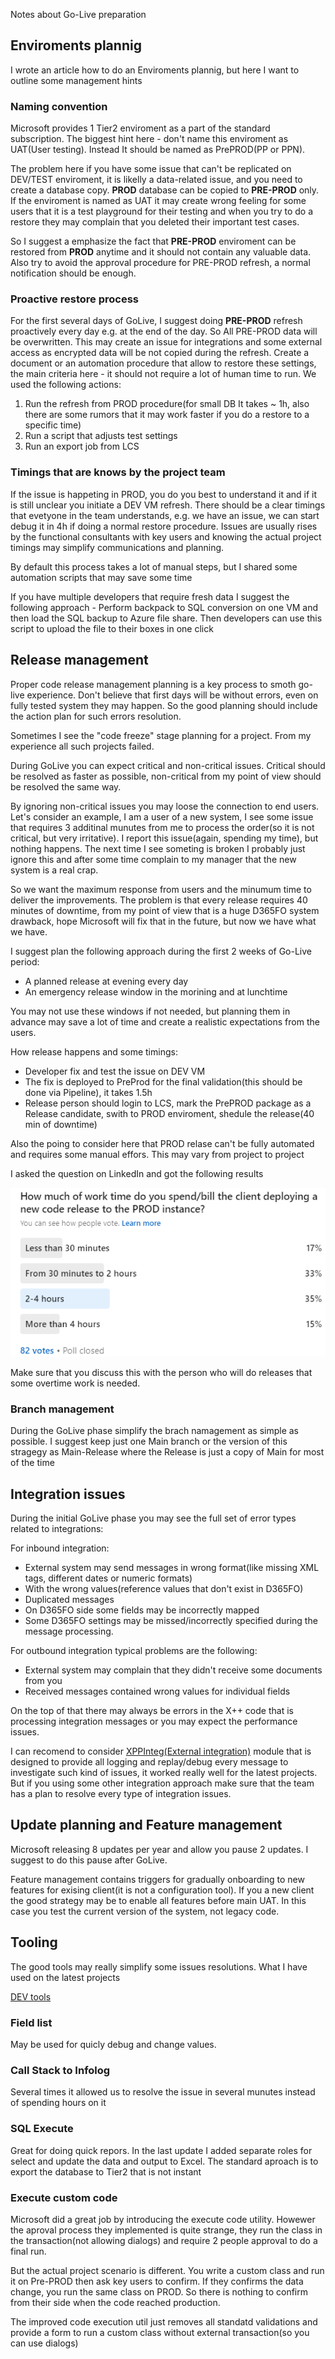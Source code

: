 Notes about Go-Live preparation



## Enviroments plannig 

I wrote an article how to do an Enviroments plannig, but here I want to outline some management hints

### Naming convention

Microsoft provides 1 Tier2 enviroment as a part of the standard subscription. The biggest hint here - don't name this enviroment as UAT(User testing). Instead It should be named as PrePROD(PP or PPN). 

The problem here if you have some issue that can't be replicated on DEV/TEST enviroment, it is likelly a data-related issue, and you need to create a database copy. **PROD** database can be copied to **PRE-PROD** only. If the enviroment is named as UAT it may create wrong feeling for some users that it is a test playground for their testing and when you try to do a restore they may complain that you deleted their important test cases.  

So I suggest a emphasize the fact that **PRE-PROD** enviroment can be restored from **PROD** anytime and it should not contain any valuable data. Also try to avoid the approval procedure for PRE-PROD refresh, a normal notification should be enough.

### Proactive restore process

For the first several days of GoLive, I suggest doing **PRE-PROD** refresh proactively every day e.g. at the end of the day. So All PRE-PROD data will be overwritten. This may create an issue for integrations and some external access as encrypted data will be not copied during the refresh. Create a document or an automation procedure that allow to restore these settings, the main criteria here - it should not require a lot of human time to run. We used the following actions: 

1. Run the refresh from PROD procedure(for small DB It takes ~ 1h, also there are some rumors that it may work faster if you do a restore to a specific time)
2. Run a script that adjusts test settings
3. Run an export job from LCS

### Timings that are knows by the project team

If the issue is happeting in PROD, you do you best to understand it and if it is still unclear you initiate a DEV VM refresh. There should be a clear timings that evetyone in the team understands, e.g. we have an issue, we can start debug it in 4h if doing a normal restore procedure. Issues are usually rises by the functional consultants with key users and knowing the actual project timings may simplify communications and planning.

By default this process takes a lot of manual steps, but I shared some automation scripts that may save some time

If you have multiple developers that require fresh data I suggest the following approach - Perform backpack to SQL conversion on one VM and then load the SQL backup to Azure file share. Then developers can use this script to upload the file to their boxes in one click



## Release management

Proper code release management planning is a key process to smoth go-live experience. Don't believe that first days will be without errors, even on fully tested system they may happen. So the good planning should include the action plan for such errors resolution. 

Sometimes I see the "code freeze" stage planning for a project. From my experience all such projects failed.  

During GoLive you can expect critical and non-critical issues. Critical should be resolved as faster as possible,  non-critical from my point of view should be resolved the same way. 

By ignoring non-critical issues you may loose the connection to end users. Let's consider an example, I am a user of a new system, I see some issue that requires 3 additinal munutes from me to process the order(so it is not critical, but very irritative). I report this issue(again, spending my time), but nothing happens. The next time I see someting is broken I probably just ignore this and after some time complain to my manager that the new system is a real crap. 

So we want the maximum response from users and the minumum time to deliver the improvements. The problem is that every release requires 40 minutes of downtime, from my point of view that is a huge D365FO system drawback, hope Microsoft will fix that in the future, but now we have what we have.

I suggest plan the following approach during the first 2 weeks of Go-Live period:

- A planned release at evening every day
- An emergency release window in the morining and at lunchtime

You may not use these windows if not needed, but planning them in advance may save a lot of time and create a realistic expectations from the users. 

How release happens and some timings:

- Developer fix and test the issue on DEV VM
- The fix is deployed to PreProd for the final validation(this should be done via Pipeline), it takes 1.5h
- Release person should login to LCS, mark the PrePROD package as a Release candidate, swith to PROD enviroment, shedule the release(40 min of downtime)

Also the poing to consider here that PROD relase can't be fully automated and requires some manual effors. This may vary from project to project

I asked the question on LinkedIn and got the following results

![Poll results](PollUpdateTime.png)

Make sure that you discuss this with the person who will do releases that some overtime work is needed.

### Branch management

During the GoLive phase simplify the brach namagement as simple as possible. I suggest keep just one Main branch or the version of this stragegy as Main-Release where the Release is just a copy of Main for most of the time

## Integration issues

During the initial GoLive phase you may see the full set of error types related to integrations:

For inbound integration:

- External system may send messages in wrong format(like missing XML tags, different dates or numeric formats)
- With the wrong values(reference values that don't exist in D365FO)
- Duplicated messages
- On D365FO side some fields may be incorrectly mapped
- Some D365FO settings may be missed/incorrectly specified during the message processing.

For outbound integration typical problems are the following:

- External system may complain that they didn't receive some documents from you
- Received messages contained wrong values for individual fields

On the top of that there may always be errors in the X++ code that is processing integration messages or you may expect the performance issues. 

I can recomend to consider [XPPInteg(External integration)](https://github.com/TrudAX/XppTools#devexternalintegration-submodel) module that is designed to provide all logging and replay/debug every message to investigate such kind of issues, it worked really well for the latest projects. But if you using some other integration approach make sure that the team has a plan to resolve every type of integration issues. 

## Update planning and Feature management

Microsoft releasing 8 updates per year and allow you pause 2 updates. I suggest to do this pause after GoLive.

Feature management contains triggers for gradually onboarding to new features for exising client(it is not a configuration tool). If you a new client the good strategy may be to enable all features before main UAT. In this case you test the current version of the system, not legacy code.

## Tooling

The good tools may really simplify some issues resolutions. What I have used on the latest projects

[DEV tools](https://github.com/TrudAX/XppTools#devtools-model)

### Field list

May be used for quicly debug and change values.

### Call Stack to Infolog

Several times it allowed us to resolve the issue in several munutes instead of spending hours on it

### SQL Execute

Great for doing quick repors. In the last update I added separate roles for select and update the data and output to Excel. The standard aproach is to export the database to Tier2 that is not instant

### Execute custom code

Microsoft did a great job by introducing the execute code utility. Howewer the  aproval process they implemented is quite strange, they run the class in the transaction(not allowing dialogs) and require 2 people approval to do a final run. 

But the actual project scenario is different. You write a custom class and run it on Pre-PROD then ask key users to confirm. If they confirms the data change, you run the same class on PROD. So there is nothing to confirm from their side when the code reached production. 

The improved code execution util just removes all standatd validations and provide a form to run a custom class without external transaction(so you can use dialogs)



